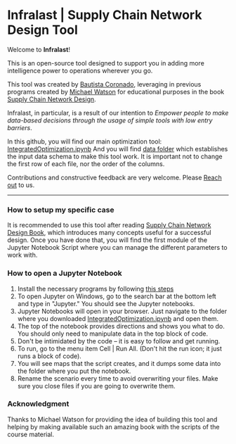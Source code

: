 # Infralast | Supply Chain Network Design Tool

Welcome to **Infralast**!

This is an open-source tool designed to support you in 
adding more intelligence power to operations wherever you go.


 This tool was created by [Bautista Coronado](https://www.linkedin.com/in/bautista-coronado/), leveraging in 
 previous programs created by [Michael Watson](https://www.linkedin.com/in/michael-watson-07600a1/) for educational 
 purposes in the book [Supply Chain Network Design](http://networkdesignbook.com/).
 
Infralast, in particular, is a result of our intention to
*Empower people to make data-based decisions through 
the usage of simple tools with low entry barriers*.

In this github, you will find our main optimization tool: [IntegratedOptimization.ipynb](https://github.com/bauticoro/network_design_tool/blob/main/IntegratedOptimization.ipynb)
And you will find [data folder](https://github.com/bauticoro/network_design_tool/tree/main/data) which establishes the input data schema to make this tool work. 
It is important not to change the first row of each file, nor the order of the columns.


Contributions and constructive feedback are very welcome. 
Please [Reach out](bauticoro@gmail.com) to us.

---
### How to setup my specific case
It is recommended to use this tool after reading [Supply Chain Network Design Book](http://networkdesignbook.com/),  which introduces many concepts useful for a successful design. 
Once you have done that, you will find the first module of the Jupyter Notebook Script where you can manage the different parameters to work with.

### How to open a Jupyter Notebook
1. Install the necessary programs by following [this steps](http://networkdesignbook.com/wp-content/uploads/2019/02/Steps-to-install-Python-Anaconda-and-PuLP-and-plotly-packages.pdf)
2. To open Jupyter on Windows, go to the search bar at the bottom left and type in "Jupyter." You should see the Jupyter notebooks.
3. Jupyter Notebooks will open in your browser.  Just navigate to the folder where you downloaded [IntegratedOptimization.ipynb](https://github.com/bauticoro/network_design_tool/blob/main/IntegratedOptimization.ipynb) and open them.
4. The top of the notebook provides directions and shows you what to do. You should only need to manipulate data in the top block of code.
5. Don't be intimidated by the code – it is easy to follow and get running.
6. To run, go to the menu item Cell | Run All. (Don't hit the run icon; it just runs a block of code).
7. You will see maps that the script creates, and it dumps some data into the folder where you put the notebook.
8. Rename the scenario every time to avoid overwriting your files. Make sure you close files if you are going to overwrite them.


### Acknowledgment
Thanks to Michael Watson for providing the idea of building this tool and 
helping by making available such an amazing book with the scripts of the course material.

